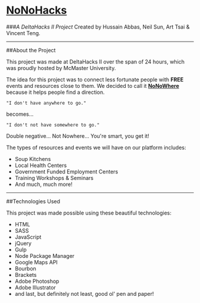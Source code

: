# [NoNoHacks](http://nonowhere.com)
###*A DeltaHacks II Project*
Created by Hussain Abbas, Neil Sun, Art Tsai & Vincent Teng.

----------

##About the Project

This project was made at DeltaHacks II over the span of 24 hours, which was proudly hosted by McMaster University.

The idea for this project was to connect less fortunate people with **FREE** events and resources close to them. We decided to call it **[NoNoWhere](http://nonowhere.com)** because it helps people find a direction.

    "I don't have anywhere to go."

becomes...

    "I don't not have somewhere to go."

Double negative... Not Nowhere... You're smart, you get it!

The types of resources and events we will have on our platform includes:

 - Soup Kitchens
 - Local Health Centers
 - Government Funded Employment Centers
 - Training Workshops & Seminars
 - And much, much more!

----------

##Technologies Used

This project was made possible using these beautiful technologies:

 - HTML
 - SASS
 - JavaScript
 - jQuery
 - Gulp
 - Node Package Manager
 - Google Maps API
 - Bourbon
 - Brackets
 - Adobe Photoshop
 - Adobe Illustrator
 - and last, but definitely not least, good ol' pen and paper!

